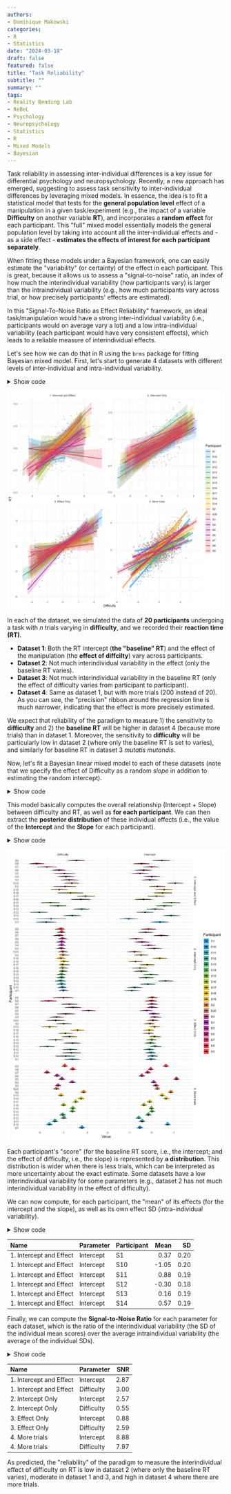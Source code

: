 ```yaml
---
authors:
- Dominique Makowski
categories:
- R
- Statistics
date: "2024-03-18"
draft: false
featured: false
title: "Task Reliability"
subtitle: ""
summary: ""
tags:
- Reality Bending Lab
- ReBeL
- Psychology
- Neuropsychology
- Statistics
- R
- Mixed Models
- Bayesian
---
```


Task reliability in assessing inter-individual differences is a key issue for differential psychology and neuropsychology. Recently, a new approach has emerged, suggesting to assess task sensitivity to inter-individual differences by leveraging mixed models. 
In essence, the idea is to fit a statistical model that tests for the **general population level** effect of a manipulation in a given task/experiment (e.g., the impact of a variable **Difficulty** on another variable **RT**), and incorporates a **random effect** for each participant. This "full" mixed model essentially models the general population level by taking into account all the inter-individual effects and - as a side effect - **estimates the effects of interest for each participant separately**.

When fitting these models under a Bayesian framework, one can easily estimate the "variability" (or certainty) of the effect in each participant. This is great, because it allows us to assess a "signal-to-noise" ratio, an index of how much the interindividual variability (how participants vary) is larger than the intraindividual variability (e.g., how much participants vary across trial, or how precisely participants' effects are estimated).

In this "Signal-To-Noise Ratio as Effect Reliability" framework, an ideal task/manipulation would have a strong inter-individual variability (i.e., participants would on average vary a lot) and a low intra-individual variability (each participant would have very consistent effects), which leads to a reliable measure of interindividual effects. 

Let's see how we can do that in R using the `brms` package for fitting Bayesian mixed model. First, let's start to generate 4 datasets with different levels of inter-individual and intra-individual variability.

<details>
  <summary>Show code</summary>
  

```r
library(easystats)
library(tidyverse)
library(brms)
library(patchwork)

# Make function to generate data
generate_data <- function(n_trials=25, effect_sd = 0.4, intercept_sd=0.4, noise=0.8, name="df") {
  df <- data.frame()
  for(participant in 1:20) {
    x <- rnorm(n_trials, 0, 1)
    y <- (1 + rnorm(1, 0, effect_sd)) * x + rnorm(1, 0, intercept_sd)
    y <- y + rnorm(n_trials, 0, noise)
    df <- rbind(df, data.frame(Difficulty=x, RT=y,
                               Participant=paste0("S", participant)))
  }
  df$Name <- name
  df
}

# Generate 4 datasets
df1 <- generate_data(n_trials=20, effect_sd = 0.5, intercept_sd=0.5, name="1. Intercept and Effect")
df2 <- generate_data(n_trials=20, effect_sd = 0.1, intercept_sd=0.5, name="2. Intercept Only")
df3 <- generate_data(n_trials=20, effect_sd = 0.5, intercept_sd=0.1, name="3. Effect Only")
df4 <- generate_data(n_trials=200, effect_sd = 0.5, intercept_sd=0.5, name="4. More trials")

# Plot data
rbind(df1, df2, df3, df4) |>
  ggplot(aes(x=Difficulty, y=RT, color=Participant, fill=Participant)) +
  geom_point2(alpha=0.5) +
  geom_smooth(method="lm", se=TRUE, alpha=0.2) +
  theme_minimal() +
  scale_fill_material_d() +
  scale_color_material_d() +
  facet_wrap(~Name, scales="free")
```

</details>

![](fig1.png)

In each of the dataset, we simulated the data of **20 participants** undergoing a task with *n* trials varying in **difficulty**, and we recorded their **reaction time (RT)**.

- **Dataset 1**: Both the RT intercept (**the "baseline" RT**) and the effect of the manipulation (the **effect of diffcilty**) vary across participants.
- **Dataset 2**: Not much interindividual variability in the effect (only the baseline RT varies).
- **Dataset 3**: Not much interindividual variability in the baseline RT (only the effect of difficulty varies from participant to participant).
- **Dataset 4**: Same as dataset 1, but with more trials (200 instead of 20). As you can see, the "precision" ribbon around the regression line is much narrower, indicating that the effect is more precisely estimated.

We expect that reliability of the paradigm to measure 1) the sensitivity to **difficulty** and 2) the **baseline RT** will be higher in dataset 4 (because more trials) than in dataset 1. Moreover, the sensitivity to **difficulty** will be particularly low in dataset 2 (where only the baseline RT is set to varies), and similarly for baseline RT in dataset 3 *mutatis mutandis*.

Now, let's fit a Bayesian linear mixed model to each of these datasets (note that we specify the effect of Difficulty as a random *slope* in addition to estimating the random intercept).


<details>
  <summary>Show code</summary>
  
```r
model1 <- brms::brm(RT ~ Difficulty + (1+Difficulty|Participant), data=df1, iter=600)
model2 <- brms::brm(RT ~ Difficulty + (1+Difficulty|Participant), data=df2, iter=600)
model3 <- brms::brm(RT ~ Difficulty + (1+Difficulty|Participant), data=df3, iter=600)
model4 <- brms::brm(RT ~ Difficulty + (1+Difficulty|Participant), data=df4, iter=600)
```

</details>


This model basically computes the overall relationship (Intercept + Slope) between difficulty and RT, as well as **for each participant**. 
We can then extract the **posterior distribution** of these individual effects (i.e., the value of the **Intercept** and the **Slope** for each participant).


<details>
  <summary>Show code</summary>
  
```r
# Random effects extraction
extract_individual <- function(model, name="df") {
  coefs <- coef(model, summary=FALSE)$Participant
  data <- rbind(
    as.data.frame(coefs[, , "Intercept"]) |>
      pivot_longer(everything(), names_to="Participant", values_to="Value") |>
      mutate(Parameter="Intercept", Name=name),
    as.data.frame(coefs[, , "Difficulty"]) |>
      pivot_longer(everything(), names_to="Participant", values_to="Value") |>
      mutate(Parameter="Difficulty", Name=name)
  )
  data
}

re1 <- extract_individual(model1, "1. Intercept and Effect")
re2 <- extract_individual(model2, "2. Intercept Only")
re3 <- extract_individual(model3, "3. Effect Only")
re4 <- extract_individual(model4, "4. More trials")


# Plot Random effects
rbind(re1, re2, re3, re4) |>
  ggplot(aes(x=Value, y=Participant, fill=Participant)) +
  ggdist::stat_slabinterval(adjust=2, linewidth=0.5, size=0.5) +
  scale_fill_material_d() +
  theme_minimal() +
  facet_grid(Name~Parameter, scales="free")
```

</details>

![](fig2.png)

Each participant's "score" (for the baseline RT score, i.e., the intercept; and the effect of difficulty, i.e., the slope) is represented by **a distribution**. 
This distribution is wider when there is less trials, which can be interpreted as more uncertainty about the exact estimate. 
Some datasets have a low interindividual variability for some parameters (e.g., dataset 2 has not much interindividual variability in the effect of difficulty).

We can now compute, for each participant, the "mean" of its effects (for the intercept and the slope), as well as its own effect SD (intra-individual variability).


<details>
  <summary>Show code</summary>
  
```r
scores <- rbind(re1, re2, re3, re4) |>
  summarize(
    Mean = mean(Value),
    SD = sd(Value),
    .by = c("Name", "Parameter", "Participant")
  )
head(scores)
```

</details>

|Name                    |Parameter |Participant |  Mean|   SD|
|:-----------------------|:---------|:-----------|-----:|----:|
|1. Intercept and Effect |Intercept |S1          |  0.37| 0.20|
|1. Intercept and Effect |Intercept |S10         | -1.05| 0.20|
|1. Intercept and Effect |Intercept |S11         |  0.88| 0.19|
|1. Intercept and Effect |Intercept |S12         | -0.30| 0.18|
|1. Intercept and Effect |Intercept |S13         |  0.16| 0.19|
|1. Intercept and Effect |Intercept |S14         |  0.57| 0.19|


Finally, we can compute the **Signal-to-Noise Ratio** for each parameter for each dataset, which is the ratio of the interindividual variability (the SD of the individual mean scores) over the average intraindividual variability (the average of the individual SDs).

<details>
  <summary>Show code</summary>
  
```r
summarize(scores,
          SNR = sd(Mean) / mean(SD),
          .by=c("Name", "Parameter"))
```

</details>

|Name                    |Parameter  |  SNR|
|:-----------------------|:----------|----:|
|1. Intercept and Effect |Intercept  | 2.87|
|1. Intercept and Effect |Difficulty | 3.00|
|2. Intercept Only       |Intercept  | 2.57|
|2. Intercept Only       |Difficulty | 0.55|
|3. Effect Only          |Intercept  | 0.88|
|3. Effect Only          |Difficulty | 2.59|
|4. More trials          |Intercept  | 8.88|
|4. More trials          |Difficulty | 7.97|

As predicted, the "reliability" of the paradigm to measure the interindividual effect of difficulty on RT is low in dataset 2 (where only the baseline RT varies), moderate in dataset 1 and 3, and high in dataset 4 where there are more trials.